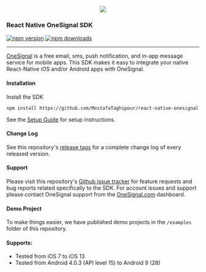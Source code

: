 <p align="center">
  <img src="https://onesignal.com/assets/common/logo_onesignal_color.png"/>
</p>

### React Native OneSignal SDK
[![npm version](https://img.shields.io/npm/v/react-native-onesignal.svg)](https://www.npmjs.com/package/react-native-onesignal) [![npm downloads](https://img.shields.io/npm/dm/react-native-onesignal.svg)](https://www.npmjs.com/package/react-native-onesignal)

---

[OneSignal](https://onesignal.com/) is a free email, sms, push notification, and in-app message service for mobile apps. This SDK makes it easy to integrate your native React-Native iOS and/or Android apps with OneSignal.

#### Installation

Install the SDK 

```
npm install https://github.com/MostafaTaghipour/react-native-onesignal
```

See the [Setup Guide](https://documentation.onesignal.com/docs/react-native-sdk-setup) for setup instructions.

#### Change Log
See this repository's [release tags](https://github.com/OneSignal/react-native-onesignal/releases) for a complete change log of every released version.

#### Support
Please visit this repository's [Github issue tracker](https://github.com/OneSignal/react-native-onesignal/issues) for feature requests and bug reports related specifically to the SDK.
For account issues and support please contact OneSignal support from the [OneSignal.com](https://onesignal.com) dashboard.

#### Demo Project
To make things easier, we have published demo projects in the `/examples` folder of this repository.

#### Supports: 
* Tested from iOS 7 to iOS 13
* Tested from Android 4.0.3 (API level 15) to Android 9 (28)
